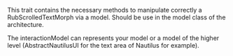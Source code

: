 This trait contains the necessary methods to manipulate correctly a RubScrolledTextMorph via a model.Should be use in the model class of the architecture. The interactionModel can represents your model or a model of the higher level (AbstractNautilusUI for the text area of Nautilus for example).